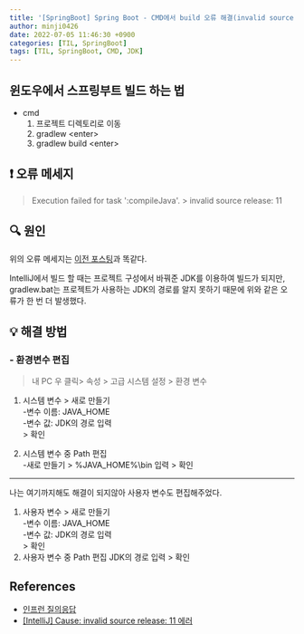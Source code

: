 ```yaml
---
title: '[SpringBoot] Spring Boot - CMD에서 build 오류 해결(invalid source release)'
author: minji0426
date: 2022-07-05 11:46:30 +0900
categories: [TIL, SpringBoot]
tags: [TIL, SpringBoot, CMD, JDK]
---
```

## 윈도우에서 스프링부트 빌드 하는 법
- cmd 
    1. 프로젝트 디렉토리로 이동
    2. gradlew \<enter\> 
    3. gradlew build \<enter\> 

## ❗️ 오류 메세지

> Execution failed for task ':compileJava'. > invalid source release: 11  
 
  
## 🔍 원인
 위의 오류 메세지는 [이전 포스팅](https://minji0426.github.io/posts/springboot-setting/)과 똑같다.  

 IntelliJ에서 빌드 할 때는 프로젝트 구성에서 바꿔준 JDK를 이용하여 빌드가 되지만, gradlew.bat는 프로젝트가 사용하는 JDK의 경로를 알지 못하기 때문에 위와 같은 오류가 한 번 더 발생했다.



## 💡 해결 방법

### - 환경변수 편집


> 내 PC 우 클릭> 속성 > 고급 시스템 설정 > 환경 변수

1. 시스템 변수 > 새로 만들기  
-변수 이름: JAVA_HOME  
-변수 값: JDK의 경로 입력  
\> 확인

2. 시스템 변수 중 Path 편집  
-새로 만들기 > %JAVA_HOME%\bin 입력 > 확인  

---
나는 여기까지해도 해결이 되지않아 사용자 변수도 편집해주었다.  

1. 사용자 변수 > 새로 만들기  
-변수 이름: JAVA_HOME  
-변수 값: JDK의 경로 입력  
\> 확인
2. 사용자 변수 중 Path 편집
JDK의 경로 입력 \> 확인






## References
- [인프런 질의응답](https://www.inflearn.com/questions/471804)
- [[IntelliJ] Cause: invalid source release: 11 에러](https://charliecharlie.tistory.com/315)